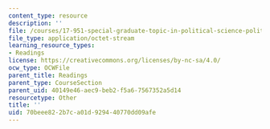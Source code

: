 ```yaml
---
content_type: resource
description: ''
file: /courses/17-951-special-graduate-topic-in-political-science-political-behavior-fall-2005/70beee822b7ca01d929440770dd09afe_4_party_id.pdf
file_type: application/octet-stream
learning_resource_types:
- Readings
license: https://creativecommons.org/licenses/by-nc-sa/4.0/
ocw_type: OCWFile
parent_title: Readings
parent_type: CourseSection
parent_uid: 40149e46-aec9-beb2-f5a6-7567352a5d14
resourcetype: Other
title: ''
uid: 70beee82-2b7c-a01d-9294-40770dd09afe
---
```


